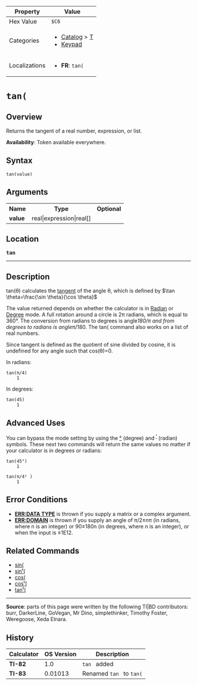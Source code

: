 | Property      | Value |
|---------------|-------|
| Hex Value     | `$C6`|
| Categories    | <ul><li>[Catalog](<../categories/Catalog.md>) > [T](<../categories/Catalog.md#T>)</li><li>[Keypad](<../categories/Keypad.md>)</li></ul> |
| Localizations | <ul><li><b>FR</b>: `tan(`</li></ul> |

# `tan(`

## Overview
Returns the tangent of a real number, expression, or list.


<b>Availability</b>: Token available everywhere.

## Syntax
`tan(value)`

## Arguments
<table>
<tr><th>Name</th><th>Type</th><th>Optional</th></tr>

<tr><td><b>value</b></td><td>real|expression|real[]</td><td></td></tr>

</table>

## Location
<tt><kbd><b>tan</b></kbd></tt>
<hr>

## Description

tan(θ) calculates the [tangent](https://mathworld.wolfram.com/tangent.html) of the angle θ, which is defined by $\tan \theta=\frac{\sin \theta}{\cos \theta}$

The value returned depends on whether the calculator is in [Radian](radian-mode) or [Degree](degree-mode) mode. A full rotation around a circle is 2π radians, which is equal to 360°. The conversion from radians to degrees is angle*180/π and from degrees to radians is angle*π/180. The tan( command also works on a list of real numbers.

Since tangent is defined as the quotient of sine divided by cosine, it is undefined for any angle such that cos(θ)=0.

In radians:

```ti-basic
tan(π/4)
    1
```

In degrees:

```ti-basic
tan(45)
    1
```

## Advanced Uses

You can bypass the mode setting by using the [°](°.md) (degree) and <sup><a href="ʳ.md">ʳ</a></sup> (radian) symbols. These next two commands will return the same values no matter if your calculator is in degrees or radians:

```ti-basic
tan(45°)
    1
```

```ti-basic
tan(π/4¹ )
    1
```

## Error Conditions

*   **[ERR:DATA TYPE](errors#datatype)** is thrown if you supply a matrix or a complex argument.
*   **[ERR:DOMAIN](errors#domain)** is thrown if you supply an angle of π/2±nπ (in radians, where n is an integer) or 90±180n (in degrees, where n is an integer), or when the input is ≥1E12.

## Related Commands

*   [sin(](sin\(.md)
*   [sinֿ¹(](sinֿ¹\(.md)
*   [cos(](cos\(.md)
*   [cosֿ¹(](cosֿ¹\(.md)
*   [tanֿ¹(](tanֿ¹\(.md)

* * *

**Source**: parts of this page were written by the following TI|BD contributors: burr, DarkerLine, GoVegan, Mr Dino, simplethinker, Timothy Foster, Weregoose, Xeda Elnara.

## History
| Calculator | OS Version | Description |
|------------|------------|-------------|
| <b>TI-82</b> | 1.0 | `tan ` added |
| <b>TI-83</b> | 0.01013 | Renamed `tan ` to `tan(`



